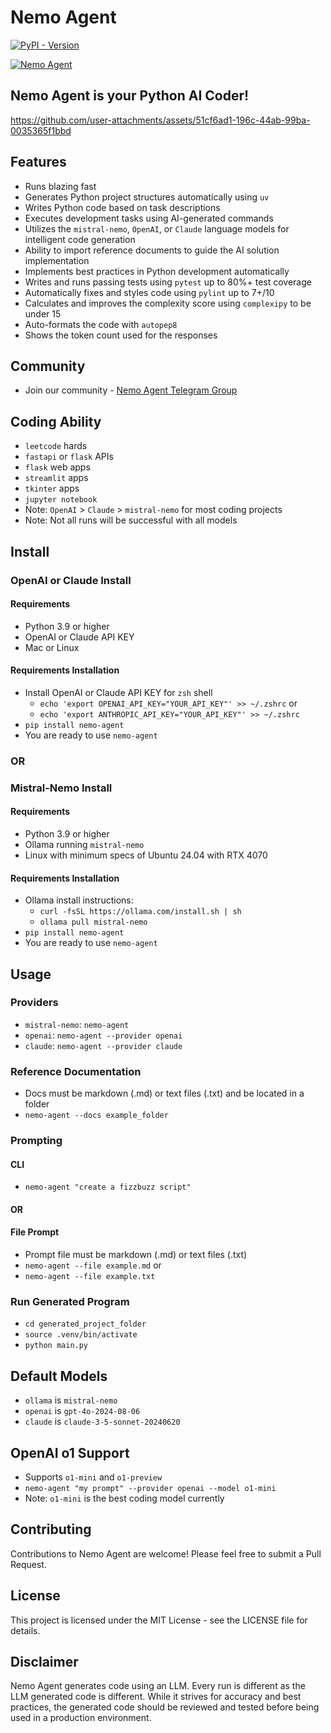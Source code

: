 # Nemo Agent

[![PyPI - Version](https://img.shields.io/pypi/v/nemo-agent)](https://pypi.org/project/nemo-agent/)

[![Nemo Agent](https://cdn.cometheart.com/nemo-agent-2.png)](https://cdn.cometheart.com/nemo-agent.mp4)

## Nemo Agent is your Python AI Coder!


https://github.com/user-attachments/assets/51cf6ad1-196c-44ab-99ba-0035365f1bbd


## Features
* Runs blazing fast
* Generates Python project structures automatically using `uv`
* Writes Python code based on task descriptions
* Executes development tasks using AI-generated commands
* Utilizes the `mistral-nemo`, `OpenAI`, or `Claude` language models for intelligent code generation
* Ability to import reference documents to guide the AI solution implementation
* Implements best practices in Python development automatically
* Writes and runs passing tests using `pytest` up to 80%+ test coverage 
* Automatically fixes and styles code using `pylint` up to 7+/10
* Calculates and improves the complexity score using `complexipy` to be under 15
* Auto-formats the code with `autopep8`
* Shows the token count used for the responses

## Community
* Join our community - [Nemo Agent Telegram Group](https://t.me/+f-6nu2mUpgtiOGUx)

## Coding Ability
* `leetcode` hards
* `fastapi` or `flask` APIs
* `flask` web apps
* `streamlit` apps
* `tkinter` apps
* `jupyter notebook`
* Note: `OpenAI` > `Claude` > `mistral-nemo` for most coding projects
* Note: Not all runs will be successful with all models

## Install 

### OpenAI or Claude Install

#### Requirements
* Python 3.9 or higher
* OpenAI or Claude API KEY
* Mac or Linux

#### Requirements Installation
* Install OpenAI or Claude API KEY for `zsh` shell
    * `echo 'export OPENAI_API_KEY="YOUR_API_KEY"' >> ~/.zshrc` or
    * `echo 'export ANTHROPIC_API_KEY="YOUR_API_KEY"' >> ~/.zshrc`
* `pip install nemo-agent`
* You are ready to use `nemo-agent`

### OR

### Mistral-Nemo Install

#### Requirements
* Python 3.9 or higher
* Ollama running `mistral-nemo`
* Linux with minimum specs of Ubuntu 24.04 with RTX 4070
  
#### Requirements Installation
* Ollama install instructions:
    * `curl -fsSL https://ollama.com/install.sh | sh`
    * `ollama pull mistral-nemo`
* `pip install nemo-agent`
* You are ready to use `nemo-agent`

## Usage

### Providers
* `mistral-nemo`: `nemo-agent`
* `openai`: `nemo-agent --provider openai`
* `claude`: `nemo-agent --provider claude`

### Reference Documentation
* Docs must be markdown (.md) or text files (.txt) and be located in a folder
* `nemo-agent --docs example_folder`

### Prompting

#### CLI
* `nemo-agent "create a fizzbuzz script"`

#### OR

#### File Prompt
* Prompt file must be markdown (.md) or text files (.txt)
* `nemo-agent --file example.md` or 
* `nemo-agent --file example.txt`

### Run Generated Program
* `cd generated_project_folder`
* `source .venv/bin/activate`
* `python main.py`

## Default Models 
* `ollama` is `mistral-nemo`
* `openai` is `gpt-4o-2024-08-06`
* `claude` is `claude-3-5-sonnet-20240620`

## OpenAI o1 Support
* Supports `o1-mini` and `o1-preview`
* `nemo-agent "my prompt" --provider openai --model o1-mini`
* Note: `o1-mini` is the best coding model currently

## Contributing
Contributions to Nemo Agent are welcome! Please feel free to submit a Pull Request.

## License
This project is licensed under the MIT License - see the LICENSE file for details.

## Disclaimer
Nemo Agent generates code using an LLM. Every run is different as the LLM generated code is different. While it strives for accuracy and best practices, the generated code should be reviewed and tested before being used in a production environment.
